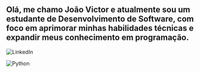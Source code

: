 ## Olá, me chamo João Victor e atualmente sou um estudante de Desenvolvimento de Software, com foco em aprimorar minhas habilidades técnicas e expandir meus conhecimento em programação.

![LinkedIn](https://img.shields.io/badge/linkedin-%230077B5.svg?style=for-the-badge&logo=linkedin&logoColor=white)

![Python](https://img.shields.io/badge/python-3670A0?style=for-the-badge&logo=python&logoColor=ffdd54)
